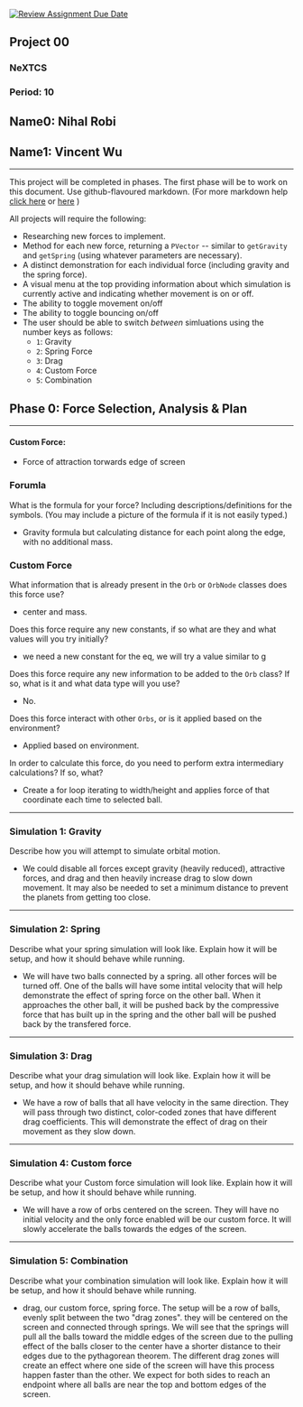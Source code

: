 [![Review Assignment Due Date](https://classroom.github.com/assets/deadline-readme-button-22041afd0340ce965d47ae6ef1cefeee28c7c493a6346c4f15d667ab976d596c.svg)](https://classroom.github.com/a/gbHItYk9)
## Project 00
### NeXTCS
### Period: 10
## Name0: Nihal Robi
## Name1: Vincent Wu
---

This project will be completed in phases. The first phase will be to work on this document. Use github-flavoured markdown. (For more markdown help [click here](https://github.com/adam-p/markdown-here/wiki/Markdown-Cheatsheet) or [here](https://docs.github.com/en/get-started/writing-on-github/getting-started-with-writing-and-formatting-on-github/basic-writing-and-formatting-syntax) )

All projects will require the following:
- Researching new forces to implement.
- Method for each new force, returning a `PVector`  -- similar to `getGravity` and `getSpring` (using whatever parameters are necessary).
- A distinct demonstration for each individual force (including gravity and the spring force).
- A visual menu at the top providing information about which simulation is currently active and indicating whether movement is on or off.
- The ability to toggle movement on/off
- The ability to toggle bouncing on/off
- The user should be able to switch _between_ simluations using the number keys as follows:
  - `1`: Gravity
  - `2`: Spring Force
  - `3`: Drag
  - `4`: Custom Force
  - `5`: Combination


## Phase 0: Force Selection, Analysis & Plan
---------- 

#### Custom Force: 

- Force of attraction torwards edge of screen

### Forumla
What is the formula for your force? Including descriptions/definitions for the symbols. (You may include a picture of the formula if it is not easily typed.)

- Gravity formula but calculating distance for each point along the edge, with no additional mass.

### Custom Force
What information that is already present in the `Orb` or `OrbNode` classes does this force use?

- center and mass.

 Does this force require any new constants, if so what are they and what values will you try initially?
 
- we need a new constant for the eq, we will try a value similar to g

 Does this force require any new information to be added to the `Orb` class? If so, what is it and what data type will you use?
 
- No.

Does this force interact with other `Orbs`, or is it applied based on the environment?

- Applied based on environment.

In order to calculate this force, do you need to perform extra intermediary calculations? If so, what?

- Create a for loop iterating to width/height and applies force of that coordinate each time to selected ball.

--- 

### Simulation 1: Gravity
Describe how you will attempt to simulate orbital motion.

- We could disable all forces except gravity (heavily reduced), attractive forces, and drag and then heavily increase drag to slow down movement. It may also be needed to set a minimum distance to prevent the planets from getting too close. 

--- 

### Simulation 2: Spring
Describe what your spring simulation will look like. Explain how it will be setup, and how it should behave while running.

- We will have two balls connected by a spring. all other forces will be turned off. One of the balls will have some intital velocity that will help demonstrate the effect of spring force on the other ball. When it approaches the other ball, it will be pushed back by the compressive force that has built up in the spring and the other ball will be pushed back by the transfered force. 

--- 

### Simulation 3: Drag
Describe what your drag simulation will look like. Explain how it will be setup, and how it should behave while running.

- We have a row of balls that all have velocity in the same direction. They will pass through two distinct, color-coded zones that have different drag coefficients. This will demonstrate the effect of drag on their movement as they slow down. 

--- 

### Simulation 4: Custom force
Describe what your Custom force simulation will look like. Explain how it will be setup, and how it should behave while running.

- We will have a row of orbs centered on the screen. They will have no initial velocity and the only force enabled will be our custom force. It will slowly accelerate the balls towards the edges of the screen. 

--- 

### Simulation 5: Combination
Describe what your combination simulation will look like. Explain how it will be setup, and how it should behave while running.

- drag, our custom force, spring force. The setup will be a row of balls, evenly split between the two "drag zones". they will be centered on the screen and connected through springs. We will see that the springs will pull all the balls toward the middle edges of the screen due to the pulling effect of the balls closer to the center have a shorter distance to their edges due to the pythagorean theorem. The different drag zones will create an effect where one side of the screen will have this process happen faster than the other. We expect for both sides to reach an endpoint where all balls are near the top and bottom edges of the screen.
